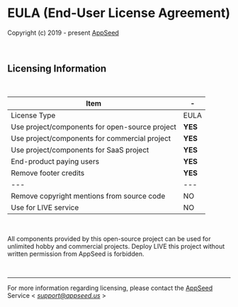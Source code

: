 # EULA (End-User License Agreement)

Copyright (c) 2019 - present [AppSeed](http://appseed.us/)

<br />

## Licensing Information

<br />

| Item | - |
| ---------------------------------- | --- |
| License Type | EULA  |
| Use project/components for open-source project | **YES** | 
| Use project/components for commercial project | **YES** | 
| Use project/components for SaaS project | **YES** | 
| End-product paying users | **YES** | 
| Remove footer credits | **YES** |
| --- | --- |
| Remove copyright mentions from source code | NO |
| Use for LIVE service | NO |

<br />

All components provided by this open-source project can be used for unlimited hobby and commercial projects. 
Deploy LIVE this project without written permission from AppSeed is forbidden. 

<br />

---
For more information regarding licensing, please contact the [AppSeed](http://appseed.us/) Service < *support@appseed.us* >
